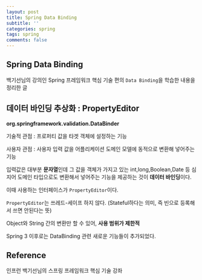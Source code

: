 ```yaml
---
layout: post
title: Spring Data Binding
subtitle: ''
categories: spring
tags: spring
comments: false
---
```


## Spring Data Binding

백기선님의 강의인 Spring 프레임워크 핵심 기술 편의 `Data Binding`을 학습한 내용을 정리한 글

## 데이터 바인딩 추상화 : PropertyEditor

**org.springframework.validation.DataBinder**

기술적 관점 : 프로퍼티 값을 타겟 객체에 설정하는 기능

사용자 관점 : 사용자 입력 값을 어플리케이션 도메인 모델에 동적으로 변환해 넣어주는 기능

입력값은 대부분 **문자열**인데 그 값을 객체가 가지고 있는 int,long,Boolean,Date 등 심지어 도메인 타입으로도 변환해서 넣어주는 기능을 제공하는 것이 **데이터 바인딩**이다.

이때 사용하는 인터페이스가 `PropertyEditor`이다.

`PropertyEditor`는 쓰레드-세이프 하지 않다. (Stateful하다는 의미, 즉 빈으로 등록해서 쓰면 안된다는 뜻)

Object와 String 간의 변환만 할 수 있어, **사용 범위가 제한적**

Spring 3 이후로는 DataBinding 관련 새로운 기능들이 추가되었다.


## Reference

인프런 백기선님의 스프링 프레임워크 핵심 기술 강좌
